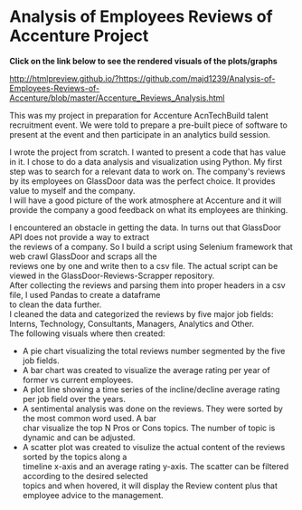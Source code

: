 # Analysis of Employees Reviews of Accenture Project

<b> Click on the link below to see the rendered visuals of the plots/graphs </b>

http://htmlpreview.github.io/?https://github.com/majd1239/Analysis-of-Employees-Reviews-of-Accenture/blob/master/Accenture_Reviews_Analysis.html


This was my project in preparation for Accenture AcnTechBuild talent recruitment event. We were told to prepare
a pre-built piece of software to present at the event and then participate in an analytics build session.

I wrote the project from scratch. I wanted to present a code that has value in it. I chose to do a data analysis
and visualization using Python. My first step was to search for a relevant data to work on. The company's reviews
by its employees on GlassDoor data was the perfect choice. It provides value to myself and the company.<br>
I will have a good picture of the work atmosphere at Accenture and it will provide the company a good feedback on 
what its employees are thinking.<br>

I encountered an obstacle in getting the data. In turns out that GlassDoor API does not provide a way to extract<br>
the reviews of a company. So I build a script using Selenium framework that web crawl GlassDoor and scraps all the<br>
reviews one by one and write then to a csv file. The actual script can be viewed in the GlassDoor-Reviews-Scrapper repository.<br>
After collecting the reviews and parsing them into proper headers in a csv file, I used Pandas to create a dataframe<br>
to clean the data further. <br>
I cleaned the data and categorized the reviews by five major job fields: Interns, Technology, Consultants, Managers, Analytics and Other.<br>
The following visuals where then created:<br>
- A pie chart visualizing the total reviews number segmented by the five job fields.
- A bar chart was created to visualize the average rating per year of former vs current employees.<br>
- A plot line showing a time series of the incline/decline average rating per job field over the years.<br>
- A sentimental analysis was done on the reviews. They were sorted by the most common word used. A bar<br>
  char visualize the top N Pros or Cons topics. The number of topic is dynamic and can be adjusted.<br>
- A scatter plot was created to visulize the actual content of the reviews sorted by the topics along a <br>
  timeline x-axis and an average rating y-axis. The scatter can be filtered according to the desired selected<br>
  topics and when hovered, it will display the Review content plus that employee advice to the management.<br>

